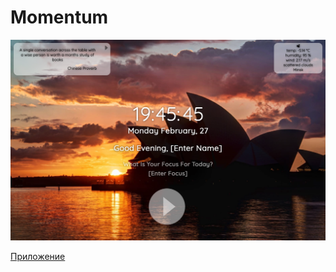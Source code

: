 # Momentum

![img](./README_FILES/mmntm.png)

[Приложение](https://addamsv.github.io/rsschooll/momentum/)
